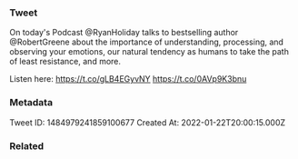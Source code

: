 ### Tweet
On today's Podcast @RyanHoliday talks to bestselling author @RobertGreene about the importance of understanding, processing, and observing your emotions, our natural tendency as humans to take the path of least resistance, and more.

Listen here: https://t.co/gLB4EGyvNY https://t.co/0AVp9K3bnu

### Metadata
Tweet ID: 1484979241859100677
Created At: 2022-01-22T20:00:15.000Z

### Related

